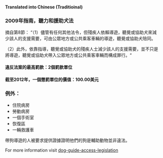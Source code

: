 #### **Translated into Chinese (Traditioinal)**

### 2009年指南，聽力和援助犬法

摘自第8節：
“（1）儘管有任何其他法令，但殘疾人依賴導遊，聽覺或協助犬來減少該人的支援需要，可由公眾地方或公共乘客車輛的導遊，聽覺或協助犬陪同。

（2）此外，依靠指導，聽覺或協助犬的殘疾人士減少該人的支援需要，並不只是將導遊，聽覺或協助犬帶入公眾地方或公共乘客車輛而構成罪行。“

#### 違反法案的最高罰款：2個罰款單位

#### 截至2012年，一個懲罰單位的價值：100.00美元

### 例外：
- 住院病房
- 勞動病房
- 一個手術室
- 恢復區
- 一輛救護車

帶狗導遊的人被要求提供證據證明他們的狗是輔助動物並非違法。

For more information visit [dog-guide-access-legislation](https://www.bca.org.au/dog-guide-access-legislation/)